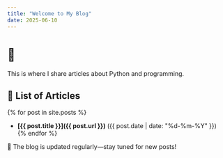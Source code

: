 ```yaml
---
title: "Welcome to My Blog"
date: 2025-06-10
---
```


# 🚀  
This is where I share articles about Python and programming.

## 📌 List of Articles  

{% for post in site.posts %}
- **[{{ post.title }}]({{ post.url }})** ({{ post.date | date: "%d-%m-%Y" }})  
{% endfor %}

📌 The blog is updated regularly—stay tuned for new posts!
